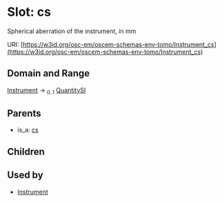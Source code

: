 
# Slot: cs

Spherical aberration of the instrument, in mm

URI: [https://w3id.org/osc-em/oscem-schemas-env-tomo/Instrument_cs](https://w3id.org/osc-em/oscem-schemas-env-tomo/Instrument_cs)


## Domain and Range

[Instrument](Instrument.md) &#8594;  <sub>0..1</sub> [QuantitySI](QuantitySI.md)

## Parents

 *  is_a: [cs](cs.md)

## Children


## Used by

 * [Instrument](Instrument.md)
